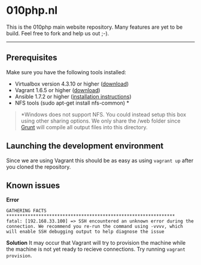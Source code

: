 010php.nl
===================
This is the 010php main website repository. Many features are yet to be build.  Feel free to fork and help us out ;-).

----------
Prerequisites
-------------
Make sure you have the following tools installed:

 - Virtualbox version 4.3.10 or higher ([download](https://www.virtualbox.org/wiki/Downloads))
 - Vagrant 1.6.5 or higher ([download](https://www.vagrantup.com/downloads.html))
 - Ansible 1.7.2 or higher ([installation instructions](http://docs.ansible.com/intro_installation.html))
 - NFS tools (sudo apt-get install nfs-common) *

> *Windows does not support NFS. You could instead setup this box using other sharing options. We only share the /web folder since [Grunt](http://gruntjs.com/) will compile all output files into this directory.

Launching the development environment
-------
Since we are using Vagrant this should be as easy as using `vagrant up` after you cloned the repository.

Known issues
-------

**Error**

    GATHERING FACTS *************************************************************** 
    fatal: [192.168.33.100] => SSH encountered an unknown error during the connection. We recommend you re-run the command using -vvvv, which will enable SSH debugging output to help diagnose the issue
**Solution**
It may occur that Vagrant will try to provision the machine while the machine is not yet ready to recieve connections. Try running `vagrant provision`.